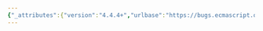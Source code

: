 ```yaml
---
{"_attributes":{"version":"4.4.4+","urlbase":"https://bugs.ecmascript.org/","maintainer":"dherman@mozilla.com"},"bug":{"bug_id":3450,"creation_ts":"2014-12-17 11:19:00 -0800","short_desc":"9.4.2.3 ArraySpeciesCreate: SameValue not defined for Realm records","delta_ts":"2014-12-23 20:23:29 -0800","product":"Draft for 6th Edition","component":"technical issue","version":"Rev 29: December 06, 2014 Draft","rep_platform":"All","op_sys":"All","bug_status":"RESOLVED","resolution":"FIXED","priority":"Normal","bug_severity":"normal","everconfirmed":true,"reporter":{"uid":"andrebargull","name":"André Bargull"},"assigned_to":{"uid":"allen","name":"Allen Wirfs-Brock"},"long_desc":[{"commentid":11052,"comment_count":0,"who":{"uid":"andrebargull","name":"André Bargull"},"bug_when":"2014-12-17 11:19:47 -0800","thetext":"9.4.2.3 ArraySpeciesCreate(originalArray, length) Abstract Operation\n\nIn step 6.c.iii, the application of SameValue in `SameValue(thisRealm, realmC)` is not defined, specifically step 10 in SameValue says \"the same Object value\" which does not apply to Realm Records."},{"commentid":11120,"comment_count":1,"who":{"uid":"allen","name":"Allen Wirfs-Brock"},"bug_when":"2014-12-19 16:10:02 -0800","thetext":"fixed in rev30 editor's draft"},{"commentid":11179,"comment_count":2,"who":{"uid":"allen","name":"Allen Wirfs-Brock"},"bug_when":"2014-12-23 20:23:29 -0800","thetext":"fixed in rev30"}]}}
---
```

